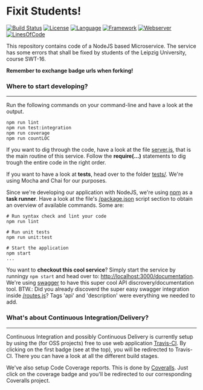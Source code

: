 # Fixit Students! #
[![Build Status](https://travis-ci.org/rmeissn/fixit_students.svg?branch=master)](https://travis-ci.org/denges/fixit_students)
[![License](https://img.shields.io/badge/License-MPL%202.0-green.svg)](https://github.com/rmeissn/fixit_students/blob/master/LICENSE)
[![Language](https://img.shields.io/badge/Language-Javascript%20ECMA2015-lightgrey.svg)](https://developer.mozilla.org/en-US/docs/Web/JavaScript)
[![Framework](https://img.shields.io/badge/Framework-NodeJS%206.9-blue.svg)](https://nodejs.org/)
[![Webserver](https://img.shields.io/badge/Webserver-Hapi%2016-blue.svg)](http://hapijs.com/)
[![LinesOfCode](https://img.shields.io/badge/LOC-398-lightgrey.svg)](https://github.com/rmeissn/fixit_students/blob/master/package.json#L16)

This repository contains code of a NodeJS based Microservice. The service has some errors that shall be fixed by students of the Leipzig University, course SWT-16.

**Remember to exchange badge urls when forking!**

### Where to start developing? ###
---
Run the following commands on your command-line and have a look at the output.

```
npm run lint
npm run test:integration
npm run coverage
npm run countLOC
```

If you want to dig through the code, have a look at the file [server.js](https://github.com/rmeissn/fixit_students/blob/master/server.js), that is the main routine of this service. Follow the **require(...)** statements to dig trough the entire code in the right order.

If you want to have a look at **tests**, head over to the folder [tests/](https://github.com/rmeissn/fixit_students/tree/master/tests). We're using Mocha and Chai for our purposes.

Since we're developing our application with NodeJS, we're using [npm](https://docs.npmjs.com/) as a **task runner**. Have a look at the file's [/package.json](https://github.com/rmeissn/fixit_students/blob/master/package.json) script section to obtain an overview of available commands. Some are:

```
# Run syntax check and lint your code
npm run lint

# Run unit tests
npm run unit:test

# Start the application
npm start
...
```

You want to **checkout this cool service**? Simply start the service by runningy `npm start` and head over to: [http://localhost:3000/documentation](http://localhost:3000/documentation). We're using  [swagger](https://www.npmjs.com/package/hapi-swagger) to have this super cool API discrovery/documentation tool. BTW.: Did you already discoverd the super easy swagger integration inside [/routes.js](https://github.com/rmeissn/fixit_students/blob/master/routes.js)? Tags 'api' and 'description' were everything we needed to add.

### What's about Continuous Integration/Delivery? ###
---
Continuous Integration and possibly Continuous Delivery is currently setup by using the (for OSS projects) free to use web application [Travis-CI](https://travis-ci.org/). By clicking on the first badge (see at the top), you will be redirected to Travis-CI. There you can have a look at all the different build stages.

We've also setup Code Coverage reports. This is done by [Coveralls](https://coveralls.io). Just click on the coverage badge and you'll be redirected to our corresponding Coveralls project.
